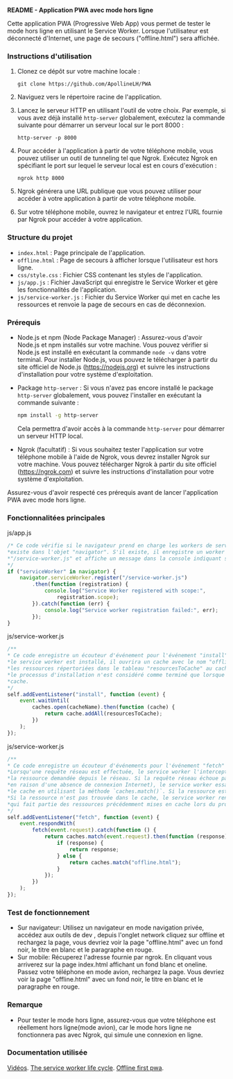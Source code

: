 
**README - Application PWA avec mode hors ligne**

Cette application PWA (Progressive Web App) vous permet de tester le mode hors ligne en utilisant le Service Worker. Lorsque l'utilisateur est déconnecté d'Internet, une page de secours ("offline.html") sera affichée.

### Instructions d'utilisation


1. Clonez ce dépôt sur votre machine locale :

   ```
   git clone https://github.com/ApollineLH/PWA
   ```

2. Naviguez vers le répertoire racine de l'application.

3. Lancez le serveur HTTP en utilisant l'outil de votre choix. Par exemple, si vous avez déjà installé `http-server` globalement, exécutez la commande suivante pour démarrer un serveur local sur le port 8000 :

   ```
   http-server -p 8000
   ```

4. Pour accéder à l'application à partir de votre téléphone mobile, vous pouvez utiliser un outil de tunneling tel que Ngrok. Exécutez Ngrok en spécifiant le port sur lequel le serveur local est en cours d'exécution :

   ```
   ngrok http 8000
   ```

5. Ngrok générera une URL publique que vous pouvez utiliser pour accéder à votre application à partir de votre téléphone mobile.

6. Sur votre téléphone mobile, ouvrez le navigateur et entrez l'URL fournie par Ngrok pour accéder à votre application.


### Structure du projet

- `index.html` : Page principale de l'application.
- `offline.html` : Page de secours à afficher lorsque l'utilisateur est hors ligne.
- `css/style.css` : Fichier CSS contenant les styles de l'application.
- `js/app.js` : Fichier JavaScript qui enregistre le Service Worker et gère les fonctionnalités de l'application.
- `js/service-worker.js` : Fichier du Service Worker qui met en cache les ressources et renvoie la page de secours en cas de déconnexion.

### Prérequis

- Node.js et npm (Node Package Manager) : Assurez-vous d'avoir Node.js et npm installés sur votre machine. Vous pouvez vérifier si Node.js est installé en exécutant la commande `node -v` dans votre terminal. Pour installer Node.js, vous pouvez le télécharger à partir du site officiel de Node.js (https://nodejs.org) et suivre les instructions d'installation pour votre système d'exploitation.

- Package `http-server` : Si vous n'avez pas encore installé le package `http-server` globalement, vous pouvez l'installer en exécutant la commande suivante :

  ```bash
  npm install -g http-server
  ```

  Cela permettra d'avoir accès à la commande `http-server` pour démarrer un serveur HTTP local.

- Ngrok (facultatif) : Si vous souhaitez tester l'application sur votre téléphone mobile à l'aide de Ngrok, vous devrez installer Ngrok sur votre machine. Vous pouvez télécharger Ngrok à partir du site officiel (https://ngrok.com) et suivre les instructions d'installation pour votre système d'exploitation.

Assurez-vous d'avoir respecté ces prérequis avant de lancer l'application PWA avec mode hors ligne.

### Fonctionnalitées principales
js/app.js
```js
/* Ce code vérifie si le navigateur prend en charge les workers de service en vérifiant si la propriété "serviceWorker"
*existe dans l'objet "navigator". S'il existe, il enregistre un worker de service situé à l'emplacement 
*"/service-worker.js" et affiche un message dans la console indiquant si l'enregistrement a réussi ou non. 
*/
if ("serviceWorker" in navigator) {
    navigator.serviceWorker.register("/service-worker.js")
        .then(function (registration) {
            console.log("Service Worker registered with scope:",
                registration.scope);
        }).catch(function (err) {
            console.log("Service worker registration failed:", err);
        });
}
```
js/service-worker.js
```js
/**
* Ce code enregistre un écouteur d'événement pour l'événement "install" sur le service worker. Lorsque
*le service worker est installé, il ouvrira un cache avec le nom "offline-cache" et ajoutera
*les ressources répertoriées dans le tableau "resourcesToCache" au cache. La méthode "waitUntil" garantit que
*le processus d'installation n'est considéré comme terminé que lorsque toutes les ressources ont été ajoutées au
*cache.
*/
self.addEventListener("install", function (event) {
    event.waitUntil(
        caches.open(cacheName).then(function (cache) {
            return cache.addAll(resourcesToCache);
        })
    );
});
```
js/service-worker.js
```js
/**
* Ce code enregistre un écouteur d'événements pour l'événement "fetch" sur le service worker.
*Lorsqu'une requête réseau est effectuée, le service worker l'intercepte et essaie de récupérer
*la ressource demandée depuis le réseau. Si la requête réseau échoue par exemple,
*en raison d'une absence de connexion Internet), le service worker essaie de récupérer la ressource depuis 
*le cache en utilisant la méthode `caches.match()`. Si la ressource est trouvée dans le cache, elle est renvoyée au navigateur.
*Si la ressource n'est pas trouvée dans le cache, le service worker renvoie la page "offline.html", 
*qui fait partie des ressources précédemment mises en cache lors du processus d'installation. 
*/
self.addEventListener("fetch", function (event) {
    event.respondWith(
        fetch(event.request).catch(function () {
            return caches.match(event.request).then(function (response) {
                if (response) {
                    return response;
                } else {
                    return caches.match("offline.html");
                }
            });
        })
    );
});
```


### Test de fonctionnement 

- Sur navigateur:
    Utilisez un navigateur en mode navigation privée, accédez aux outils de dev , depuis l'onglet network cliquez sur offline et rechargez la page, vous devriez voir la page "offline.html" avec un fond noir, le titre en blanc et le paragraphe en rouge.
- Sur mobile:
    Récuperez l'adresse fournie par ngrok. En cliquant vous arriverez sur la page index.html affichant un fond blanc et oneline. Passez votre téléphone en mode avion, rechargez la page. Vous devriez voir la page "offline.html" avec un fond noir, le titre en blanc et le paragraphe en rouge.

### Remarque

- Pour tester le mode hors ligne, assurez-vous que votre téléphone est réellement hors ligne(mode avion), car le mode hors ligne ne fonctionnera pas avec Ngrok, qui simule une connexion en ligne.

### Documentation utilisée

[Vidéos](https://www.youtube.com/watch?v=WKFezD292Dw).
[The service worker life cycle](https://web.dev/service-worker-lifecycle/).
[Offline first pwa](https://schoovaertswout.medium.com/offline-first-with-progressive-web-apps-part-1-3-102e61992567).


